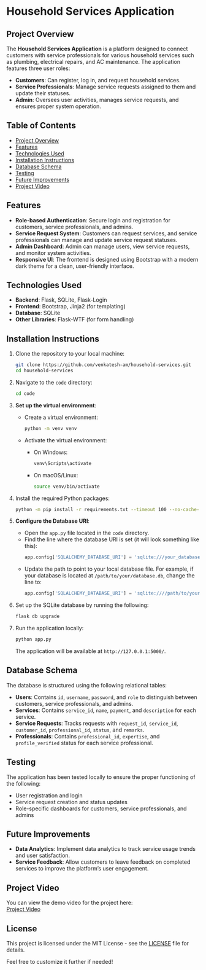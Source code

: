 # Household Services Application

## Project Overview

The **Household Services Application** is a platform designed to connect customers with service professionals for various household services such as plumbing, electrical repairs, and AC maintenance. The application features three user roles:

- **Customers**: Can register, log in, and request household services.
- **Service Professionals**: Manage service requests assigned to them and update their statuses.
- **Admin**: Oversees user activities, manages service requests, and ensures proper system operation.

## Table of Contents

- [Project Overview](#project-overview)
- [Features](#features)
- [Technologies Used](#technologies-used)
- [Installation Instructions](#installation-instructions)
- [Database Schema](#database-schema)
- [Testing](#testing)
- [Future Improvements](#future-improvements)
- [Project Video](#project-video)

## Features

- **Role-based Authentication**: Secure login and registration for customers, service professionals, and admins.
- **Service Request System**: Customers can request services, and service professionals can manage and update service request statuses.
- **Admin Dashboard**: Admin can manage users, view service requests, and monitor system activities.
- **Responsive UI**: The frontend is designed using Bootstrap with a modern dark theme for a clean, user-friendly interface.

## Technologies Used

- **Backend**: Flask, SQLite, Flask-Login
- **Frontend**: Bootstrap, Jinja2 (for templating)
- **Database**: SQLite
- **Other Libraries**: Flask-WTF (for form handling)

## Installation Instructions

1. Clone the repository to your local machine:

   ```bash
   git clone https://github.com/venkatesh-am/household-services.git
   cd household-services
   ```

2. Navigate to the `code` directory:

   ```bash
   cd code
   ```

3. **Set up the virtual environment**:
   - Create a virtual environment:

     ```bash
     python -m venv venv
     ```

   - Activate the virtual environment:
     - On Windows:
       ```bash
       venv\Scripts\activate
       ```
     - On macOS/Linux:
       ```bash
       source venv/bin/activate
       ```

4. Install the required Python packages:

   ```bash
   python -m pip install -r requirements.txt --timeout 100 --no-cache-dir
   ```

5. **Configure the Database URI**:
   - Open the `app.py` file located in the `code` directory.
   - Find the line where the database URI is set (it will look something like this):
     ```python
     app.config['SQLALCHEMY_DATABASE_URI'] = 'sqlite:///your_database.db'
     ```
   - Update the path to point to your local database file. For example, if your database is located at `/path/to/your/database.db`, change the line to:
     ```python
     app.config['SQLALCHEMY_DATABASE_URI'] = 'sqlite:////path/to/your/database.db'
     ```

6. Set up the SQLite database by running the following:

   ```bash
   flask db upgrade
   ```

7. Run the application locally:

   ```bash
   python app.py
   ```

   The application will be available at `http://127.0.0.1:5000/`.

## Database Schema

The database is structured using the following relational tables:

- **Users**: Contains `id`, `username`, `password`, and `role` to distinguish between customers, service professionals, and admins.
- **Services**: Contains `service_id`, `name`, `payment`, and `description` for each service.
- **Service Requests**: Tracks requests with `request_id`, `service_id`, `customer_id`, `professional_id`, `status`, and `remarks`.
- **Professionals**: Contains `professional_id`, `expertise`, and `profile_verified` status for each service professional.

## Testing

The application has been tested locally to ensure the proper functioning of the following:

- User registration and login
- Service request creation and status updates
- Role-specific dashboards for customers, service professionals, and admins

## Future Improvements

- **Data Analytics**: Implement data analytics to track service usage trends and user satisfaction.
- **Service Feedback**: Allow customers to leave feedback on completed services to improve the platform’s user engagement.

## Project Video

You can view the demo video for the project here:  
[Project Video](https://drive.google.com/file/d/18Q6SNa8OYoORR17uXiMwDLwbtU3OMwE1/view?usp=sharing)

## License

This project is licensed under the MIT License - see the [LICENSE](LICENSE) file for details.

Feel free to customize it further if needed!
```
